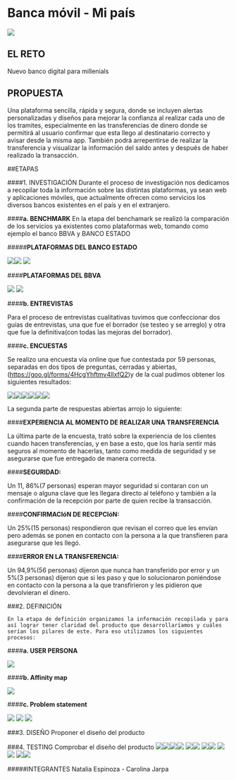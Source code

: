 # Banca móvil - Mi país

![](https://i.imgur.com/jNXuLBR.png)

## EL RETO

Nuevo banco digital para millenials

## PROPUESTA

Una plataforma sencilla, rápida y segura, donde se incluyen alertas personalizadas y diseños para mejorar la confianza al realizar cada uno de los tramites, especialmente en las transferencias de dinero donde se permitirá al usuario confirmar que esta llego al destinatario correcto y avisar desde la misma app. También podrá arrepentirse de realizar la transferencia y visualizar la información del saldo antes y después de haber realizado la transacción.


##ETAPAS

####1. INVESTIGACIÓN
	Durante el proceso de investigación nos dedicamos a recopilar toda la información sobre las distintas plataformas, ya sean web y aplicaciones móviles, que actualmente ofrecen como servicios los diversos bancos existentes en el país y en el extranjero.
    
    
####**a. BENCHMARK**
En la etapa del benchamark se realizó la comparación de los servicios ya existentes como plataformas web, tomando como ejemplo el banco BBVA y BANCO ESTADO

#####**PLATAFORMAS DEL BANCO ESTADO**

![](https://i.imgur.com/ynnrzs6.png)![](https://i.imgur.com/7jF6jj2.png)
![](https://i.imgur.com/E2YjKLz.png)

####**PLATAFORMAS DEL BBVA**

![](https://i.imgur.com/aTmltrZ.png)
![](https://i.imgur.com/Sk7zl0i.png)

####**b. ENTREVISTAS**

Para el proceso de entrevistas cualitativas tuvimos que confeccionar dos guías de entrevistas, una que fue el borrador (se testeo y se arreglo) y otra que fue la definitiva(con todas las mejoras del borrador).


####**c. ENCUESTAS**

Se realizo una encuesta vía online que fue contestada por 59 personas, separadas en dos tipos de preguntas, cerradas y abiertas, (https://goo.gl/forms/4HcgYhftmv4lIxfQ2)y de la cual pudimos obtener los siguientes resultados:

![](https://i.imgur.com/It39ibu.png)![](https://i.imgur.com/ajslels.png)![](https://i.imgur.com/Kuu5wis.png)![](https://i.imgur.com/L4zNPa3.png)![](https://i.imgur.com/VDOyNYR.png)![](https://i.imgur.com/AJV9ti9.png)

La segunda parte de respuestas abiertas arrojo lo siguiente:

####**EXPERIENCIA AL MOMENTO DE REALIZAR UNA TRANSFERENCIA**

La última parte de la encuesta, trató sobre la experiencia de los clientes cuando hacen transferencias, y en base a esto, que los haría sentir más seguros al momento de hacerlas, tanto como medida de seguridad y se asegurarse que fue entregado de manera correcta.

####**SEGURIDAD:** 

Un 11, 86%(7 personas) esperan mayor seguridad si contaran con un mensaje o alguna clave que les llegara directo al teléfono y también a la confirmación de la recepción por parte de quien recibe la transacción.

####**CONFIRMACIóN DE RECEPCIóN:** 

Un 25%(15 personas) respondieron que revisan el correo que les envían pero además se ponen en contacto con la persona a la que transfieren para asegurarse que les llegó.

####**ERROR EN LA TRANSFERENCIA:** 

Un 94,9%(56 personas) dijeron que nunca han transferido por error y un 5%(3 personas) dijeron que si les paso y que lo solucionaron poniéndose en contacto con la persona a la que transfirieron y les pidieron que devolvieran el dinero.

###2. DEFINICIÓN

	En la etapa de definición organizamos la información recopilada y para así lograr tener claridad del producto que desarrollaríamos y cuáles serían los pilares de este. Para eso utilizamos los siguientes procesos:

####**a.	USER PERSONA**

![](https://i.imgur.com/KuTaDna.png)

####**b.	Affinity map**

![](https://i.imgur.com/hTilQ9f.jpg)

####**c.	Problem statement**

![](https://i.imgur.com/K9DuEzl.png)
![](https://i.imgur.com/jJ9RDur.png)
![](https://i.imgur.com/pOhHpNM.png)

###3. DISEÑO
	Proponer el diseño del producto
    
###4. TESTING
	Comprobar el diseño del producto
![](https://i.imgur.com/AaiT3eR.png)![](https://i.imgur.com/31p8bG5.png)![](https://i.imgur.com/H5hfQA7.png)![](https://i.imgur.com/KMozLUx.png)
![](https://i.imgur.com/DRSM0Ui.png)![](https://i.imgur.com/m5FWQKs.png)
![](https://i.imgur.com/xzMzX1A.png)![](https://i.imgur.com/eFrhQGE.png)
![](https://i.imgur.com/lJBJYHB.png)![](https://i.imgur.com/2ZmEvhj.png)
![](https://i.imgur.com/CUfiHHd.png)![](https://i.imgur.com/xDg4jDg.png)

#####INTEGRANTES
	Natalia Espinoza - Carolina Jarpa